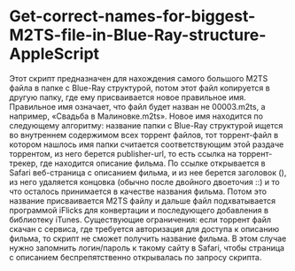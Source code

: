 # Get-correct-names-for-biggest-M2TS-file-in-Blue-Ray-structure-AppleScript
Этот скрипт предназначен для нахождения самого большого M2TS файла в папке с Blue-Ray структурой, потом этот файл копируется в другую папку, где ему присваивается новое правильное имя. Правильное имя означает, что файл будет назван не 00003.m2ts, а например, «Свадьба в Малиновке.m2ts».
Новое имя находится по следующему алгоритму: название папки с Blue-Ray структурой ищется во внутреннем содержимом всех торрент файлов, тот торрент-файл в котором нашлось имя папки считается соответствующим этой раздаче торрентом, из него берется publisher-url, то есть ссылка на торрент-трекер, где находится описание фильма. По ссылке открывается в Safari веб-страница с описанием фильма, и из нее берется заголовок (<title></title>), из него удаляется концовка (обычно после двойного двоеточия ::) и то что осталось принимается в качестве названия фильма. Потом это название присваивается M2TS файлу и дальше файл подхватывается программой iFlicks для конвертации и последующего добавления в библиотеку iTunes.
Существующие ограничения: если торрент файл скачан с сервиса, где требуется авторизация для доступа к описанию фильма, то скрипт не сможет получить название фильма. В этом случае нужно запомнить логин/пароль к такому сайту в Safari, чтобы страница с описанием беспрепятственно открывалась по запросу скрипта.
